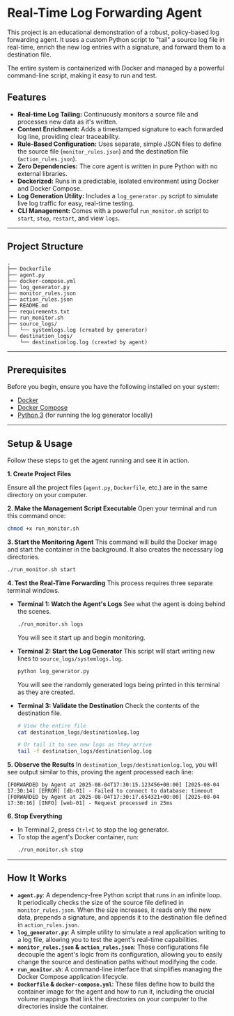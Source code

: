 # Real-Time Log Forwarding Agent

This project is an educational demonstration of a robust, policy-based log forwarding agent. It uses a custom Python script to "tail" a source log file in real-time, enrich the new log entries with a signature, and forward them to a destination file.

The entire system is containerized with Docker and managed by a powerful command-line script, making it easy to run and test.

## Features

  * **Real-time Log Tailing:** Continuously monitors a source file and processes new data as it's written.
  * **Content Enrichment:** Adds a timestamped signature to each forwarded log line, providing clear traceability.
  * **Rule-Based Configuration:** Uses separate, simple JSON files to define the source file (`monitor_rules.json`) and the destination file (`action_rules.json`).
  * **Zero Dependencies:** The core agent is written in pure Python with no external libraries.
  * **Dockerized:** Runs in a predictable, isolated environment using Docker and Docker Compose.
  * **Log Generation Utility:** Includes a `log_generator.py` script to simulate live log traffic for easy, real-time testing.
  * **CLI Management:** Comes with a powerful `run_monitor.sh` script to `start`, `stop`, `restart`, and view `logs`.

-----

## Project Structure

```
.
├── Dockerfile
├── agent.py
├── docker-compose.yml
├── log_generator.py
├── monitor_rules.json
├── action_rules.json
├── README.md
├── requirements.txt
├── run_monitor.sh
├── source_logs/
│   └── systemlogs.log (created by generator)
└── destination_logs/
    └── destinationlog.log (created by agent)
```

-----

## Prerequisites

Before you begin, ensure you have the following installed on your system:

  * [Docker](https://docs.docker.com/get-docker/)
  * [Docker Compose](https://docs.docker.com/compose/install/)
  * [Python 3](https://www.python.org/downloads/) (for running the log generator locally)

-----

## Setup & Usage

Follow these steps to get the agent running and see it in action.

**1. Create Project Files**

Ensure all the project files (`agent.py`, `Dockerfile`, etc.) are in the same directory on your computer.

**2. Make the Management Script Executable**
Open your terminal and run this command once:

```bash
chmod +x run_monitor.sh
```

**3. Start the Monitoring Agent**
This command will build the Docker image and start the container in the background. It also creates the necessary log directories.

```bash
./run_monitor.sh start
```

**4. Test the Real-Time Forwarding**
This process requires three separate terminal windows.

  * **Terminal 1: Watch the Agent's Logs**
    See what the agent is doing behind the scenes.

    ```bash
    ./run_monitor.sh logs
    ```

    You will see it start up and begin monitoring.

  * **Terminal 2: Start the Log Generator**
    This script will start writing new lines to `source_logs/systemlogs.log`.

    ```bash
    python log_generator.py
    ```

    You will see the randomly generated logs being printed in this terminal as they are created.

  * **Terminal 3: Validate the Destination**
    Check the contents of the destination file.

    ```bash
    # View the entire file
    cat destination_logs/destinationlog.log

    # Or tail it to see new logs as they arrive
    tail -f destination_logs/destinationlog.log
    ```

**5. Observe the Results**
In `destination_logs/destinationlog.log`, you will see output similar to this, proving the agent processed each line:

```
[FORWARDED by Agent at 2025-08-04T17:30:15.123456+00:00] [2025-08-04 17:30:14] [ERROR] [db-01] - Failed to connect to database: timeout
[FORWARDED by Agent at 2025-08-04T17:30:17.654321+00:00] [2025-08-04 17:30:16] [INFO] [web-01] - Request processed in 25ms
```

**6. Stop Everything**

  * In Terminal 2, press `Ctrl+C` to stop the log generator.
  * To stop the agent's Docker container, run:
    ```bash
    ./run_monitor.sh stop
    ```

-----

## How It Works

  * **`agent.py`**: A dependency-free Python script that runs in an infinite loop. It periodically checks the size of the source file defined in `monitor_rules.json`. When the size increases, it reads only the new data, prepends a signature, and appends it to the destination file defined in `action_rules.json`.
  * **`log_generator.py`**: A simple utility to simulate a real application writing to a log file, allowing you to test the agent's real-time capabilities.
  * **`monitor_rules.json` & `action_rules.json`**: These configurations file decouple the agent's logic from its configuration, allowing you to easily change the source and destination paths without modifying the code.
  * **`run_monitor.sh`**: A command-line interface that simplifies managing the Docker Compose application lifecycle.
  * **`Dockerfile` & `docker-compose.yml`**: These files define how to build the container image for the agent and how to run it, including the crucial volume mappings that link the directories on your computer to the directories inside the container.